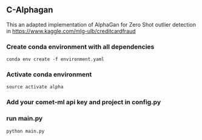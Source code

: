 ## C-Alphagan

This an adapted implementation of AlphaGan  for Zero Shot outlier detection in https://www.kaggle.com/mlg-ulb/creditcardfraud



###  Create conda environment with all dependencies 
``` conda env create -f environment.yaml ```

###  Activate conda environment 
```source activate alpha```


###  Add your comet-ml api key and project in config.py 

###  run main.py 
```python main.py```
